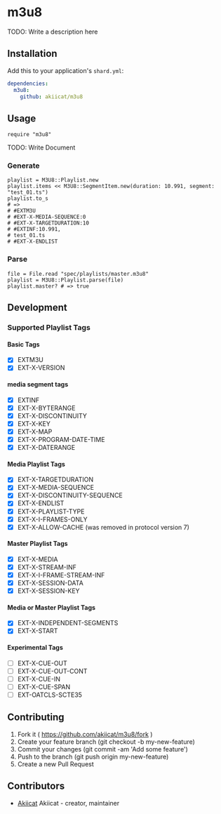 # m3u8

TODO: Write a description here

## Installation

Add this to your application's `shard.yml`:

```yaml
dependencies:
  m3u8:
    github: akiicat/m3u8
```

## Usage

```crystal
require "m3u8"
```

TODO: Write Document

### Generate

```
playlist = M3U8::Playlist.new
playlist.items << M3U8::SegmentItem.new(duration: 10.991, segment: "test_01.ts")
playlist.to_s
# => 
# #EXTM3U
# #EXT-X-MEDIA-SEQUENCE:0
# #EXT-X-TARGETDURATION:10
# #EXTINF:10.991,
# test_01.ts
# #EXT-X-ENDLIST
```

### Parse

```
file = File.read "spec/playlists/master.m3u8"
playlist = M3U8::Playlist.parse(file)
playlist.master? # => true
```

## Development

### Supported Playlist Tags

#### Basic Tags
- [x] EXTM3U
- [x] EXT-X-VERSION

#### media segment tags
- [x] EXTINF
- [x] EXT-X-BYTERANGE
- [x] EXT-X-DISCONTINUITY
- [x] EXT-X-KEY
- [x] EXT-X-MAP
- [x] EXT-X-PROGRAM-DATE-TIME
- [x] EXT-X-DATERANGE

#### Media Playlist Tags
- [x] EXT-X-TARGETDURATION
- [x] EXT-X-MEDIA-SEQUENCE
- [x] EXT-X-DISCONTINUITY-SEQUENCE
- [x] EXT-X-ENDLIST
- [x] EXT-X-PLAYLIST-TYPE
- [x] EXT-X-I-FRAMES-ONLY
- [x] EXT-X-ALLOW-CACHE (was removed in protocol version 7)

#### Master Playlist Tags
- [x] EXT-X-MEDIA
- [x] EXT-X-STREAM-INF
- [x] EXT-X-I-FRAME-STREAM-INF
- [x] EXT-X-SESSION-DATA
- [x] EXT-X-SESSION-KEY

#### Media or Master Playlist Tags
- [x] EXT-X-INDEPENDENT-SEGMENTS
- [x] EXT-X-START

#### Experimental Tags
- [ ] EXT-X-CUE-OUT
- [ ] EXT-X-CUE-OUT-CONT
- [ ] EXT-X-CUE-IN
- [ ] EXT-X-CUE-SPAN
- [ ] EXT-OATCLS-SCTE35

## Contributing

1. Fork it ( https://github.com/akiicat/m3u8/fork )
2. Create your feature branch (git checkout -b my-new-feature)
3. Commit your changes (git commit -am 'Add some feature')
4. Push to the branch (git push origin my-new-feature)
5. Create a new Pull Request

## Contributors

- [Akiicat](https://github.com/akiicat) Akiicat - creator, maintainer
